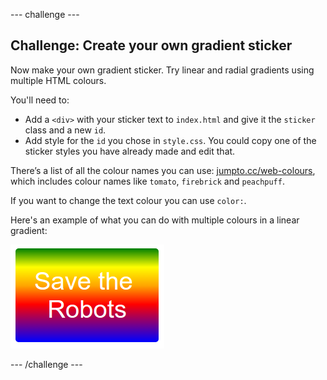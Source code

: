 \--- challenge \---

## Challenge: Create your own gradient sticker

Now make your own gradient sticker. Try linear and radial gradients using multiple HTML colours.

You'll need to:

+ Add a `<div>` with your sticker text to `index.html` and give it the `sticker` class and a new `id`.
+ Add style for the `id` you chose in `style.css`. You could copy one of the sticker styles you have already made and edit that. 

There’s a list of all the colour names you can use: [jumpto.cc/web-colours](http://jumpto.cc/web-colours), which includes colour names like `tomato`, `firebrick` and `peachpuff`.

If you want to change the text colour you can use `color:`.

Here's an example of what you can do with multiple colours in a linear gradient:

![screenshot](images/stickers-save-robots.png)

\--- /challenge \---